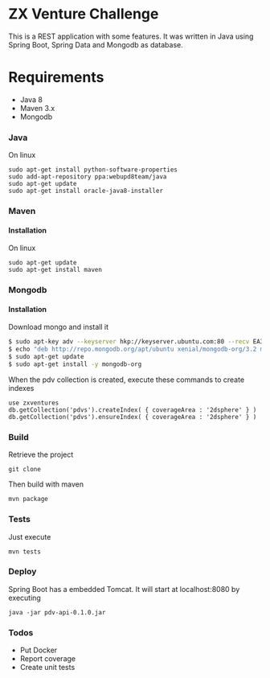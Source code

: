 # ZX Venture Challenge

This is a REST application with some features. It was written in Java using Spring Boot, Spring Data and Mongodb as database.

# Requirements

  - Java 8
  - Maven 3.x
  - Mongodb

### Java

On linux

    sudo apt-get install python-software-properties
    sudo add-apt-repository ppa:webupd8team/java
    sudo apt-get update
    sudo apt-get install oracle-java8-installer
    
### Maven

#### Installation

On linux

    sudo apt-get update
    sudo apt-get install maven

### Mongodb


#### Installation

Download mongo and install it 

```sh
$ sudo apt-key adv --keyserver hkp://keyserver.ubuntu.com:80 --recv EA312927
$ echo "deb http://repo.mongodb.org/apt/ubuntu xenial/mongodb-org/3.2 multiverse" | sudo tee /etc/apt/sources.list.d/mongodb-org-3.2.list
$ sudo apt-get update
$ sudo apt-get install -y mongodb-org
```

When the pdv collection is created, execute these commands to create indexes

    use zxventures
    db.getCollection('pdvs').createIndex( { coverageArea : '2dsphere' } )
    db.getCollection('pdvs').ensureIndex( { coverageArea : '2dsphere' } )

### Build  

Retrieve the project

    git clone

Then build with maven

    mvn package

### Tests
Just execute

    mvn tests

### Deploy

Spring Boot has a embedded Tomcat. It will start at localhost:8080 by executing

    java -jar pdv-api-0.1.0.jar

### Todos

 - Put Docker
 - Report coverage
 - Create unit tests

